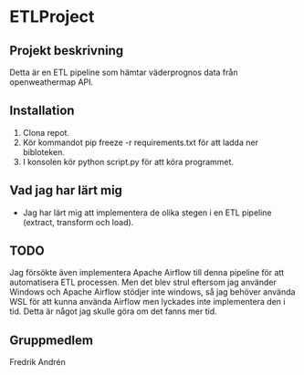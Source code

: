 # ETLProject

## Projekt beskrivning

Detta är en ETL pipeline som hämtar väderprognos data från openweathermap API.

## Installation

1. Clona repot.
2. Kör kommandot pip freeze -r requirements.txt för att ladda ner bibloteken.
3. I konsolen kör python script.py för att köra programmet.

## Vad jag har lärt mig

* Jag har lärt mig att implementera de olika stegen i en ETL pipeline (extract, transform och load).


## TODO 
Jag försökte även implementera Apache Airflow till denna pipeline för att automatisera ETL processen. Men 
det blev strul eftersom jag använder Windows och Apache Airflow stödjer inte windows,  så jag behöver använda WSL för att kunna använda Airflow men lyckades inte implementera den i tid.  Detta är något jag skulle göra om det fanns mer tid.

## Gruppmedlem
Fredrik Andrén


